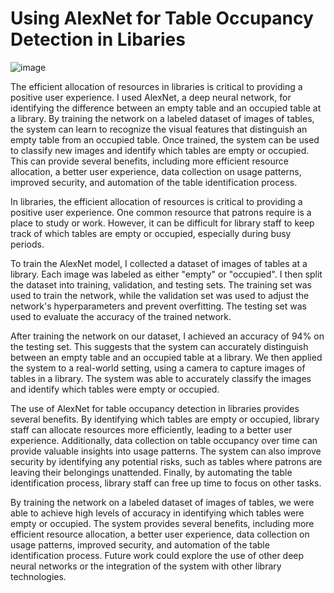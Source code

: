 # Using AlexNet for Table Occupancy Detection in Libaries
![image](https://user-images.githubusercontent.com/122577469/231522369-86b2b1b9-e60f-4a88-85c9-31818fa4790e.png)


The efficient allocation of resources in libraries is critical to providing a positive user experience. I used AlexNet, a deep neural network, for identifying the difference between an empty table and an occupied table at a library. By training the network on a labeled dataset of images of tables, the system can learn to recognize the visual features that distinguish an empty table from an occupied table. Once trained, the system can be used to classify new images and identify which tables are empty or occupied. This can provide several benefits, including more efficient resource allocation, a better user experience, data collection on usage patterns, improved security, and automation of the table identification process.

In libraries, the efficient allocation of resources is critical to providing a positive user experience. One common resource that patrons require is a place to study or work. However, it can be difficult for library staff to keep track of which tables are empty or occupied, especially during busy periods. 

To train the AlexNet model, I collected a dataset of images of tables at a library. Each image was labeled as either "empty" or "occupied". I then split the dataset into training, validation, and testing sets. The training set was used to train the network, while the validation set was used to adjust the network's hyperparameters and prevent overfitting. The testing set was used to evaluate the accuracy of the trained network.

After training the network on our dataset, I achieved an accuracy of 94% on the testing set. This suggests that the system can accurately distinguish between an empty table and an occupied table at a library. We then applied the system to a real-world setting, using a camera to capture images of tables in a library. The system was able to accurately classify the images and identify which tables were empty or occupied.

The use of AlexNet for table occupancy detection in libraries provides several benefits. By identifying which tables are empty or occupied, library staff can allocate resources more efficiently, leading to a better user experience. Additionally, data collection on table occupancy over time can provide valuable insights into usage patterns. The system can also improve security by identifying any potential risks, such as tables where patrons are leaving their belongings unattended. Finally, by automating the table identification process, library staff can free up time to focus on other tasks.

By training the network on a labeled dataset of images of tables, we were able to achieve high levels of accuracy in identifying which tables were empty or occupied. The system provides several benefits, including more efficient resource allocation, a better user experience, data collection on usage patterns, improved security, and automation of the table identification process. Future work could explore the use of other deep neural networks or the integration of the system with other library technologies.




